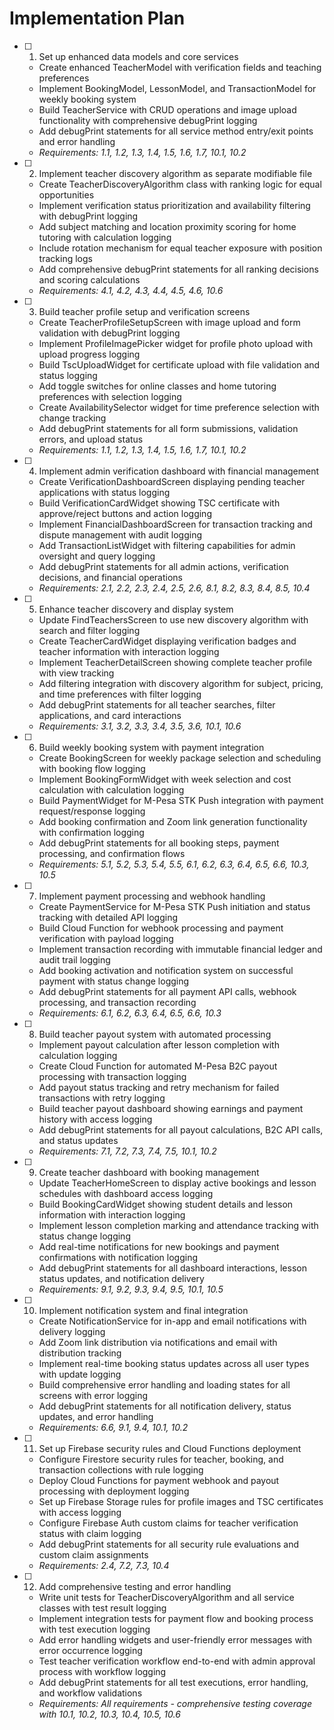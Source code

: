 # Implementation Plan

- [ ] 1. Set up enhanced data models and core services
  - Create enhanced TeacherModel with verification fields and teaching preferences
  - Implement BookingModel, LessonModel, and TransactionModel for weekly booking system
  - Build TeacherService with CRUD operations and image upload functionality with comprehensive debugPrint logging
  - Add debugPrint statements for all service method entry/exit points and error handling
  - _Requirements: 1.1, 1.2, 1.3, 1.4, 1.5, 1.6, 1.7, 10.1, 10.2_

- [ ] 2. Implement teacher discovery algorithm as separate modifiable file
  - Create TeacherDiscoveryAlgorithm class with ranking logic for equal opportunities
  - Implement verification status prioritization and availability filtering with debugPrint logging
  - Add subject matching and location proximity scoring for home tutoring with calculation logging
  - Include rotation mechanism for equal teacher exposure with position tracking logs
  - Add comprehensive debugPrint statements for all ranking decisions and scoring calculations
  - _Requirements: 4.1, 4.2, 4.3, 4.4, 4.5, 4.6, 10.6_

- [ ] 3. Build teacher profile setup and verification screens
  - Create TeacherProfileSetupScreen with image upload and form validation with debugPrint logging
  - Implement ProfileImagePicker widget for profile photo upload with upload progress logging
  - Build TscUploadWidget for certificate upload with file validation and status logging
  - Add toggle switches for online classes and home tutoring preferences with selection logging
  - Create AvailabilitySelector widget for time preference selection with change tracking
  - Add debugPrint statements for all form submissions, validation errors, and upload status
  - _Requirements: 1.1, 1.2, 1.3, 1.4, 1.5, 1.6, 1.7, 10.1, 10.2_

- [ ] 4. Implement admin verification dashboard with financial management
  - Create VerificationDashboardScreen displaying pending teacher applications with status logging
  - Build VerificationCardWidget showing TSC certificate with approve/reject buttons and action logging
  - Implement FinancialDashboardScreen for transaction tracking and dispute management with audit logging
  - Add TransactionListWidget with filtering capabilities for admin oversight and query logging
  - Add debugPrint statements for all admin actions, verification decisions, and financial operations
  - _Requirements: 2.1, 2.2, 2.3, 2.4, 2.5, 2.6, 8.1, 8.2, 8.3, 8.4, 8.5, 10.4_

- [ ] 5. Enhance teacher discovery and display system
  - Update FindTeachersScreen to use new discovery algorithm with search and filter logging
  - Create TeacherCardWidget displaying verification badges and teacher information with interaction logging
  - Implement TeacherDetailScreen showing complete teacher profile with view tracking
  - Add filtering integration with discovery algorithm for subject, pricing, and time preferences with filter logging
  - Add debugPrint statements for all teacher searches, filter applications, and card interactions
  - _Requirements: 3.1, 3.2, 3.3, 3.4, 3.5, 3.6, 10.1, 10.6_

- [ ] 6. Build weekly booking system with payment integration
  - Create BookingScreen for weekly package selection and scheduling with booking flow logging
  - Implement BookingFormWidget with week selection and cost calculation with calculation logging
  - Build PaymentWidget for M-Pesa STK Push integration with payment request/response logging
  - Add booking confirmation and Zoom link generation functionality with confirmation logging
  - Add debugPrint statements for all booking steps, payment processing, and confirmation flows
  - _Requirements: 5.1, 5.2, 5.3, 5.4, 5.5, 6.1, 6.2, 6.3, 6.4, 6.5, 6.6, 10.3, 10.5_

- [ ] 7. Implement payment processing and webhook handling
  - Create PaymentService for M-Pesa STK Push initiation and status tracking with detailed API logging
  - Build Cloud Function for webhook processing and payment verification with payload logging
  - Implement transaction recording with immutable financial ledger and audit trail logging
  - Add booking activation and notification system on successful payment with status change logging
  - Add debugPrint statements for all payment API calls, webhook processing, and transaction recording
  - _Requirements: 6.1, 6.2, 6.3, 6.4, 6.5, 6.6, 10.3_

- [ ] 8. Build teacher payout system with automated processing
  - Implement payout calculation after lesson completion with calculation logging
  - Create Cloud Function for automated M-Pesa B2C payout processing with transaction logging
  - Add payout status tracking and retry mechanism for failed transactions with retry logging
  - Build teacher payout dashboard showing earnings and payment history with access logging
  - Add debugPrint statements for all payout calculations, B2C API calls, and status updates
  - _Requirements: 7.1, 7.2, 7.3, 7.4, 7.5, 10.1, 10.2_

- [ ] 9. Create teacher dashboard with booking management
  - Update TeacherHomeScreen to display active bookings and lesson schedules with dashboard access logging
  - Build BookingCardWidget showing student details and lesson information with interaction logging
  - Implement lesson completion marking and attendance tracking with status change logging
  - Add real-time notifications for new bookings and payment confirmations with notification logging
  - Add debugPrint statements for all dashboard interactions, lesson status updates, and notification delivery
  - _Requirements: 9.1, 9.2, 9.3, 9.4, 9.5, 10.1, 10.5_

- [ ] 10. Implement notification system and final integration
  - Create NotificationService for in-app and email notifications with delivery logging
  - Add Zoom link distribution via notifications and email with distribution tracking
  - Implement real-time booking status updates across all user types with update logging
  - Build comprehensive error handling and loading states for all screens with error logging
  - Add debugPrint statements for all notification delivery, status updates, and error handling
  - _Requirements: 6.6, 9.1, 9.4, 10.1, 10.2_

- [ ] 11. Set up Firebase security rules and Cloud Functions deployment
  - Configure Firestore security rules for teacher, booking, and transaction collections with rule logging
  - Deploy Cloud Functions for payment webhook and payout processing with deployment logging
  - Set up Firebase Storage rules for profile images and TSC certificates with access logging
  - Configure Firebase Auth custom claims for teacher verification status with claim logging
  - Add debugPrint statements for all security rule evaluations and custom claim assignments
  - _Requirements: 2.4, 7.2, 7.3, 10.4_

- [ ] 12. Add comprehensive testing and error handling
  - Write unit tests for TeacherDiscoveryAlgorithm and all service classes with test result logging
  - Implement integration tests for payment flow and booking process with test execution logging
  - Add error handling widgets and user-friendly error messages with error occurrence logging
  - Test teacher verification workflow end-to-end with admin approval process with workflow logging
  - Add debugPrint statements for all test executions, error handling, and workflow validations
  - _Requirements: All requirements - comprehensive testing coverage with 10.1, 10.2, 10.3, 10.4, 10.5, 10.6_